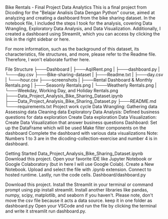 Bike Rentals - Final Project Data Analytics
This is a final project from Dicoding for the "Belajar Analisis Data Dengan Python" course, aimed at analyzing and creating a dashboard from the bike sharing dataset. In the notebook file, I included the steps I took for the analysis, covering Data Wrangling, Exploratory Data Analysis, and Data Visualization. Additionally, I created a dashboard using Streamlit, which you can access by clicking the link in the right sidebar or here.

For more information, such as the background of this dataset, its characteristics, file structures, and more, please refer to the Readme file. Therefore, I won't elaborate further here.

File Structure
    ├───Dashboard
    | ├───AqilRent.png
    | ├───dashboard.py
    | └───day.csv
    ├───Bike-sharing-dataset
    | ├───Readme.txt
    | ├───day.csv
    | └───hour.csv
    ├───screenshots
    | ├───Rental Dashboard & Monthly Rentals.png
    | ├───Seasonly Rentals.png
    | └───Weatherly Rentals.png
    | └───Weekday, Working Day, and Holiday Rentals.png
    ├───Data_Project_Analysis_Bike_Sharing_Dataset.ipynb
    ├───Data_Project_Analysis_Bike_Sharing_Dataset.py
    ├───README.md
    └───requirements.txt
Project work cycle
Data Wrangling:
Gathering data
Assessing data
Cleaning data
Exploratory Data Analysis:
Defined business questions for data exploration
Create Data exploration
Data Visualization:
Create Data Visualization that answer business questions
Dashboard:
Set up the DataFrame which will be used
Make filter components on the dashboard
Complete the dashboard with various data visualizations
Note: Numbers 1 to 3 are in the dicoding-collection-exercise and number 4 is in dashboard.

Getting Started Data_Project_Analysis_Bike_Sharing_Dataset.ipynb
Download this project.
Open your favorite IDE like Jupyter Notebook or Google Colaboratory (but in here I will use Google Colab).
Create a New Notebook.
Upload and select the file with .ipynb extension.
Connect to hosted runtime.
Lastly, run the code cells.
Dashboard/dashboard.py

Download this project.
Install the Streamlit in your terminal or command prompt using pip install streamlit. Install another libraries like pandas, numpy, scipy, matplotlib, and seaborn if you haven't.
Please note, don't move the csv file because it acts a data source. keep it in one folder as dashboard.py
Open your VSCode and run the file by clicking the terminal and write it streamlit run dashboard.py.
